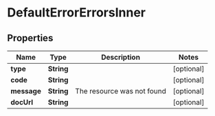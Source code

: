 

# DefaultErrorErrorsInner


## Properties

| Name | Type | Description | Notes |
|------------ | ------------- | ------------- | -------------|
|**type** | **String** |  |  [optional] |
|**code** | **String** |  |  [optional] |
|**message** | **String** | The resource was not found |  [optional] |
|**docUrl** | **String** |  |  [optional] |



